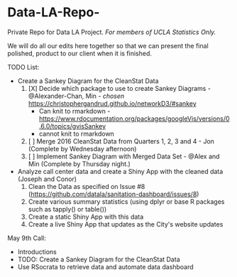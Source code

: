 # Data-LA-Repo-

Private Repo for Data LA Project. *For members of UCLA Statistics Only.*

We will do all our edits here together so that we can present the final polished, product to our client when it is finished.

TODO List:
  * Create a Sankey Diagram for the CleanStat Data
      1. [X] Decide which package to use to create Sankey Diagrams 
        - @Alexander-Chan, Min
        - *chosen* https://christophergandrud.github.io/networkD3/#sankey  
           - Can knit to rmarkdown
        - https://www.rdocumentation.org/packages/googleVis/versions/0.6.0/topics/gvisSankey
           - cannot knit to rmarkdown
      2. [ ] Merge 2016 CleanStat Data from Quarters 1, 2, 3 and 4
        - Jon (Complete by Wednesday afternoon)
      3. [ ] Implement Sankey Diagram with Merged Data Set
        - @Alex and Min (Complete by Thursday night.)
   * Analyze call center data and create a Shiny App with the cleaned data (Joseph and Conor)
      1. Clean the Data as specified on Issue #8 (https://github.com/datala/sanitation-dashboard/issues/8)
      2. Create various summary statistics (using dplyr or base R packages such as tapply() or table())
      3. Create a static Shiny App with this data
      4. Create a live Shiny App that updates as the City's website updates

May 9th Call:
* Introductions
* TODO: Create a Sankey Diagram for the CleanStat Data
* Use RSocrata to retrieve data and automate data dashboard 

